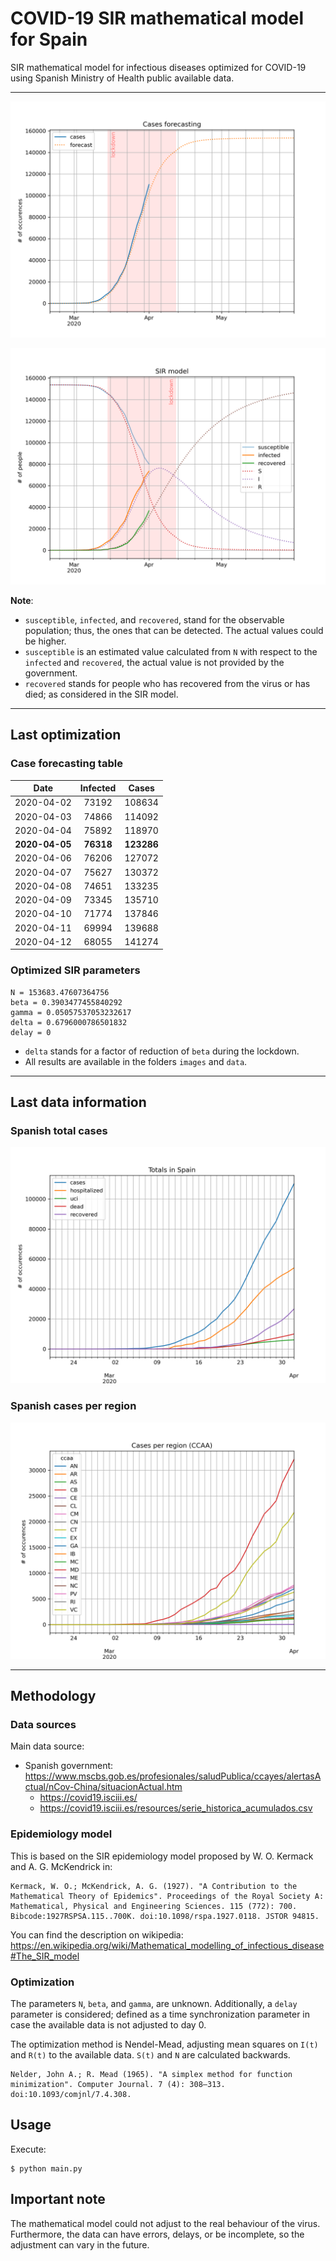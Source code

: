 # COVID-19 SIR mathematical model for Spain

SIR mathematical model for infectious diseases optimized for COVID-19 using Spanish Ministry of Health public available data.

-----

![sir-cases](https://github.com/agastalver/sir-covid-19-spain/raw/master/images/generated-sir-cases.png "SIR Model Cases")

![sir](https://github.com/agastalver/sir-covid-19-spain/raw/master/images/generated-sir.png "SIR Model")

**Note**: 

* `susceptible`, `infected`, and `recovered`, stand for the observable population; thus, the ones that can be detected. The actual values could be higher.
* `susceptible` is an estimated value calculated from `N` with respect to the `infected` and `recovered`, the actual value is not provided by the government.
* `recovered` stands for people who has recovered from the virus or has died; as considered in the SIR model.

-----

## Last optimization

### Case forecasting table

| Date           | Infected  | Cases      |
|:--------------:|:---------:|:----------:|
| 2020-04-02     | 73192     | 108634     |
| 2020-04-03     | 74866     | 114092     |
| 2020-04-04     | 75892     | 118970     |
| **2020-04-05** | **76318** | **123286** |
| 2020-04-06     | 76206     | 127072     |
| 2020-04-07     | 75627     | 130372     |
| 2020-04-08     | 74651     | 133235     |
| 2020-04-09     | 73345     | 135710     |
| 2020-04-10     | 71774     | 137846     |
| 2020-04-11     | 69994     | 139688     |
| 2020-04-12     | 68055     | 141274     |

### Optimized SIR parameters

```
N = 153683.47607364756
beta = 0.3903477455840292
gamma = 0.05057537053232617
delta = 0.6796000786501832
delay = 0
```

* `delta` stands for a factor of reduction of `beta` during the lockdown.
* All results are available in the folders `images` and `data`.

-----

## Last data information

### Spanish total cases

![total](https://github.com/agastalver/sir-covid-19-spain/raw/master/images/generated-total.png "Total cases")

### Spanish cases per region

![ccaa](https://github.com/agastalver/sir-covid-19-spain/raw/master/images/generated-ccaa.png "CCAA cases")

-----

## Methodology

### Data sources

Main data source:

* Spanish government: https://www.mscbs.gob.es/profesionales/saludPublica/ccayes/alertasActual/nCov-China/situacionActual.htm
  * https://covid19.isciii.es/
  * https://covid19.isciii.es/resources/serie_historica_acumulados.csv

### Epidemiology model

This is based on the SIR epidemiology model proposed by W. O. Kermack and A. G. McKendrick in:

```
Kermack, W. O.; McKendrick, A. G. (1927). "A Contribution to the Mathematical Theory of Epidemics". Proceedings of the Royal Society A: Mathematical, Physical and Engineering Sciences. 115 (772): 700. Bibcode:1927RSPSA.115..700K. doi:10.1098/rspa.1927.0118. JSTOR 94815.
```

You can find the description on wikipedia: https://en.wikipedia.org/wiki/Mathematical_modelling_of_infectious_disease#The_SIR_model

### Optimization

The parameters `N`, `beta`, and `gamma`, are unknown. Additionally, a `delay` parameter is considered; defined as a time synchronization parameter in case the available data is not adjusted to day 0.

The optimization method is Nendel-Mead, adjusting mean squares on `I(t)` and `R(t)` to the available data. `S(t)` and `N` are calculated backwards.

```
Nelder, John A.; R. Mead (1965). "A simplex method for function minimization". Computer Journal. 7 (4): 308–313. doi:10.1093/comjnl/7.4.308.
```

## Usage

Execute:

```
$ python main.py
```

## Important note

The mathematical model could not adjust to the real behaviour of the virus. Furthermore, the data can have errors, delays, or be incomplete, so the adjustment can vary in the future.
